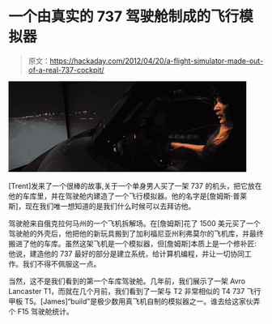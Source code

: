 # 一个由真实的 737 驾驶舱制成的飞行模拟器

> 原文：<https://hackaday.com/2012/04/20/a-flight-simulator-made-out-of-a-real-737-cockpit/>

![](img/0ea0086ca84c453cecdbc46d7dc0b81b.png "flight")

[Trent]发来了一个很棒的故事,关于一个单身男人买了一架 737 的机头，把它放在他的车库里，并在驾驶舱内建造了一个飞行模拟器。他的名字是[詹姆斯·普莱斯]，现在我们唯一想知道的是我们什么时候可以去拜访他。

驾驶舱来自俄克拉何马州的一个飞机拆解场。在[詹姆斯]花了 1500 美元买了一个驾驶舱的外壳后，他把他的新玩具搬到了加利福尼亚州利弗莫尔的飞机库，并最终搬进了他的车库。虽然这架飞机是一个模拟器，但[詹姆斯]本质上是一个修补匠:他说，建造他的 737 最好的部分是建立系统，给计算机编程，并让一切协同工作。我们不得不佩服这一点。

当然，这不是我们看到的第一个车库驾驶舱。几年前，我们展示了一架 Avro Lancaster T1，而就在几个月前，我们看到了一架与 T2 非常相似的 T4 737 飞行甲板 T5。[James]“build”是极少数用真飞机自制的模拟器之一。谁去给这家伙弄个 F15 驾驶舱统计。